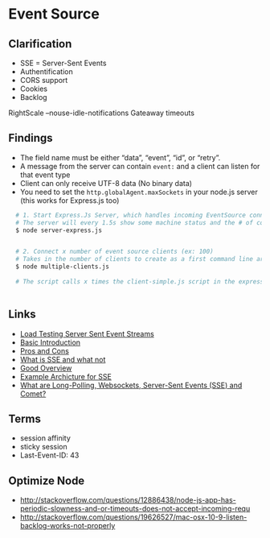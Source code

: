 # Event Source


## Clarification
* SSE = Server-Sent Events
* Authentification
* CORS support
* Cookies
* Backlog


RightScale
–nouse-idle-notifications
Gateaway timeouts




## Findings


* The field name must be either “data”, “event”, “id”, or “retry”.
* A message from the server can contain ```event:``` and a client can listen for that event type
* Client can only receive UTF-8 data (No binary data)
* You need to set the ```http.globalAgent.maxSockets``` in your node.js server (this works for Express.js too)


```bash 
  # 1. Start Express.Js Server, which handles incoming EventSource connections
  # The server will every 1.5s show some machine status and the # of connected clients
  $ node server-express.js


  # 2. Connect x number of event source clients (ex: 100)
  # Takes in the number of clients to create as a first command line argument
  $ node multiple-clients.js
  
  # The script calls x times the client-simple.js script in the express folder
  
```

## Links
* [Load Testing Server Sent Event Streams](http://matthiasnehlsen.com/blog/2013/05/11/load-testing-server-sent-event-streams/)
* [Basic Introduction](http://www.html5rocks.com/en/tutorials/eventsource/basics/)
* [Pros and Cons](http://www.activestate.com/blog/2013/07/server-sent-events-aura-and-nodejs)
* [What is SSE and what not](http://tomkersten.com/articles/server-sent-events-with-node/)
* [Good Overview](http://chimera.labs.oreilly.com/books/1230000000545/ch16.html#EVENT_STREAM_PROTOCOL)
* [Example Archicture for SSE](http://www.slideshare.net/beatfactor/sse-23276287)
* [What are Long-Polling, Websockets, Server-Sent Events (SSE) and Comet?](http://stackoverflow.com/questions/11077857/what-are-long-polling-websockets-server-sent-events-sse-and-comet)

## Terms
* session affinity
* sticky session
* Last-Event-ID: 43


## Optimize Node
* http://stackoverflow.com/questions/12886438/node-js-app-has-periodic-slowness-and-or-timeouts-does-not-accept-incoming-requ
* http://stackoverflow.com/questions/19626527/mac-osx-10-9-listen-backlog-works-not-properly




